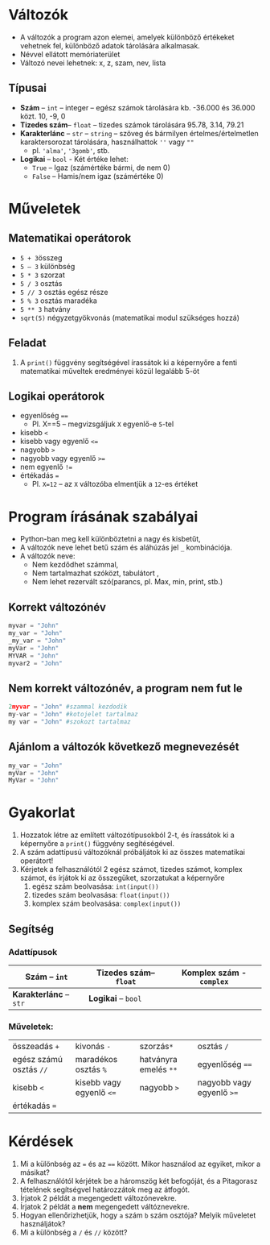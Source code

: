 # Változók

- A változók a program azon elemei, amelyek különböző értékeket vehetnek fel, különböző adatok tárolására alkalmasak.
- Névvel ellátott memóriaterület
- Változó nevei lehetnek: x, z, szam, nev, lista

## Típusai 
- **Szám** – `int` – integer – egész számok tárolására kb. -36.000 és 36.000 közt. 10, -9, 0
- **Tizedes szám**– `float` – tizedes számok tárolására 95.78, 3.14, 79.21
- **Karakterlánc** – `str` – `string` – szöveg és bármilyen értelmes/értelmetlen karaktersorozat tárolására, használhattok `''` vagy `""`
    - pl. `'alma'`, `'3gomb'`, stb.
- **Logikai** – `bool` - Két értéke lehet:
    - `True` – Igaz (számértéke bármi, de nem 0)
    - `False` – Hamis/nem igaz (számértéke 0)
# Műveletek
## Matematikai operátorok
- `5 + 3`összeg
- `5 – 3` különbség
- `5 * 3` szorzat
- `5 / 3` osztás
- `5 // 3` osztás egész része
- `5 % 3` osztás maradéka
- `5 ** 3` hatvány
- `sqrt(5)` négyzetgyökvonás (matematikai modul szükséges hozzá)

## Feladat
1. A `print()` függvény segítségével írassátok ki a képernyőre a fenti matematikai műveltek eredményei közül legalább 5-öt

## Logikai operátorok
- egyenlőség `==`
    - Pl. X==5 – megvizsgáljuk `X` egyenlő-e `5`-tel
- kisebb `<`
- kisebb vagy egyenlő `<=`
- nagyobb `>`
- nagyobb vagy egyenlő `>=`
- nem egyenlő `!=`
- értékadás `=`
    - Pl. `X=12` – az `X` változóba elmentjük a `12`-es értéket

# Program írásának szabályai
- Python-ban meg kell különböztetni a nagy és kisbetűt,
- A változók neve lehet betű szám és aláhúzás jel `_` kombinációja.
- A változók neve:
    - Nem kezdődhet számmal,
    - Nem tartalmazhat szóközt, tabulátort ,
    - Nem lehet rezervált szó(parancs, pl. Max, min, print, stb.)

## Korrekt változónév
```py
myvar = "John"  
my_var = "John"  
_my_var = "John"  
myVar = "John"  
MYVAR = "John"  
myvar2 = "John"
```
## Nem korrekt változónév, a program nem fut le
```py
2myvar = "John" #szammal kezdodik
my-var = "John" #kotojelet tartalmaz 
my var = "John" #szokozt tartalmaz
```

## Ajánlom a változók következő megnevezését
```py
my_var = "John"
myVar = "John"  
MyVar = "John"  
```

# Gyakorlat 
1. Hozzatok létre az említett változótípusokból 2-t, és írassátok ki a képernyőre a `print()` függvény segítéségével.
1. A szám adattípusú változóknál próbáljátok ki az összes matematikai operátort!
1. Kérjetek a felhasználótól 2 egész számot, tizedes számot, komplex számot, és írjátok ki az összegüket, szorzatukat a képernyőre
    1. egész szám beolvasása: `int(input())`
    1. tizedes szám beolvasása: `float(input())`
    1. komplex szám beolvasása: `complex(input())`

## Segítség
### Adattípusok

**Szám** – `int`|**Tizedes szám**– `float`|**Komplex szám** - `complex`
--|--|--
**Karakterlánc** – `str`|**Logikai** – `bool`

### Műveletek: 

| | | | |
|-|-|-|-|
összeadás `+`| kivonás `-` |  szorzás`*`| osztás `/` | 
egész számú osztás `//` | maradékos osztás `%` | hatványra emelés `**`| egyenlőség `==`
kisebb `<`|kisebb vagy egyenlő `<=` |nagyobb `>`| nagyobb vagy egyenlő `>=`
értékadás `=`|

# Kérdések
1. Mi a különbség az `=` és az `==` között. Mikor használod az egyiket, mikor a másikat? 
1. A felhasználótól kérjétek be a háromszög két befogóját, és a Pitagorasz tételének segítségvel határozzátok meg az átfogót.
1. Írjatok 2 példát a megengedett változónevekre.
1. Írjatok 2 példát a **nem** megengedett váltóznevekre.
1. Hogyan ellenőrizhetjük, hogy `a` szám `b` szám osztója? Melyik műveletet használjátok?
1. Mi a különbség a `/` és `//` között?